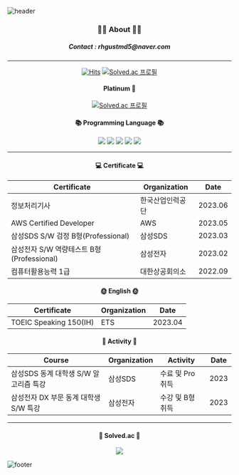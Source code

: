 ![header](https://capsule-render.vercel.app/api?type=slice&color=5CD1E5&height=60&section=header&text=&fontSize=90)
<div align="center">
  
### 👨‍💻 About 👨‍💻
<h5> Contact : rhgustmd5@naver.com </h5>
  
- - -
[![Hits](https://hits.seeyoufarm.com/api/count/incr/badge.svg?url=https%3A%2F%2Fgithub.com%2Fcciissoo%2F&count_bg=%2379C83D&title_bg=%23555555&icon=&icon_color=%23E7E7E7&title=hits&edge_flat=false)](https://hits.seeyoufarm.com)
[![Solved.ac
프로필](http://mazassumnida.wtf/api/mini/generate_badge?boj=rhgustmd123)](https://solved.ac/rhgustmd123)


<h4> Platinum 💚 </h4>


[![Solved.ac
프로필](http://mazassumnida.wtf/api/v2/generate_badge?boj=rhgustmd123)](https://solved.ac/rhgustmd123)


<div align=center><h4>📚 Programming Language 📚</h4></div>

<div align=center> 
  <img src="https://img.shields.io/badge/Assembly-007AAC.svg?style=for-the-badge&logo=AssemblyScript&logoColor=white">
  <img src="https://img.shields.io/badge/c-E34F26.svg?style=for-the-badge&logo=c&logoColor=white">
  <img src="https://img.shields.io/badge/c++-F7DF1EC.svg?style=for-the-badge&logo=c%2B%2B&logoColor=white">
  <img src="https://img.shields.io/badge/java-F7DF1E?style=for-the-badge&logo=java&logoColor=white"> 
  <img src="https://img.shields.io/badge/python-3670A0?style=for-the-badge&logo=python&logoColor=ffdd54"> 
  <br>
</div>
  
- - -
<h4> 💻 Certificate 💻  </h4>
  
  Certificate | Organization | Date
  ---- | ---- | ----
  정보처리기사 | 한국산업인력공단 | 2023.06
  AWS Certified Developer  | AWS | 2023.05
  삼성SDS S/W 검정 B형(Professional) | 삼성SDS | 2023.03
  삼성전자 S/W 역량테스트 B형(Professional) | 삼성전자 | 2023.02
  컴퓨터활용능력 1급 | 대한상공회의소 | 2022.09

  <h4> 	🌞 English 	🌞  </h4>
  
  Certificate | Organization | Date
  ---- | ---- | ----
  TOEIC Speaking 150(IH) | ETS | 2023.04
  
<h4> 🧩 Activity 🧩 </h4>
  
  Course | Organization | Activity | Date
  ---- | ---- | ---- | ----
  삼성SDS 동계 대학생 S/W 알고리즘 특강 | 삼성SDS | 수료 및 Pro 취득 | 2023
  삼성전자 DX 부문 동계 대학생 S/W 특강 | 삼성전자 | 수강 및 B형 취득 | 2023
- - -
  
<h4> 📕 Solved.ac 📕 </h4>

</div>
<div align=center>
  <img src="http://mazandi.herokuapp.com/api?handle=rhgustmd123&theme=dark"/>
</div>

![footer](https://capsule-render.vercel.app/api?type=slice&color=5CD1E5&height=60&section=footer&text=&fontSize=90)
<div align="center">
